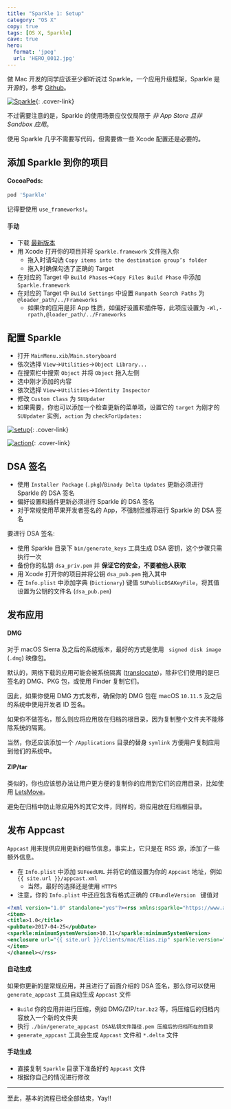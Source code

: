 ```yaml
---
title: "Sparkle 1: Setup"
category: "OS X"
copy: true
tags: [OS X, Sparkle]
cave: true
hero:
  format: 'jpeg'
  url: 'HERO_0012.jpg'
---
```

做 Mac 开发的同学应该至少都听说过 Sparkle，一个应用升级框架，Sparkle 是开源的，参考 [Github](https://github.com/sparkle-project/Sparkle)。

[![Sparkle](https://ooo.0o0.ooo/2017/04/25/58fea7d983976.png)](https://ooo.0o0.ooo/2017/04/25/58fea7d983976.png){: .cover-link}

不过需要注意的是，Sparkle 的使用场景应仅仅局限于 *非 App Store 且非 Sandbox 应用*。

使用 Sparkle 几乎不需要写代码，但需要做一些 Xcode 配置还是必要的。

## 添加 Sparkle 到你的项目

#### CocoaPods:

```ruby
pod 'Sparkle'
```
记得要使用 `use_frameworks!`。

#### 手动

* 下载 [最新版本](https://github.com/sparkle-project/Sparkle/releases)
* 用 Xcode 打开你的项目并将 `Sparkle.framework` 文件拖入你
  * 拖入时请勾选 `Copy items into the destination group’s folder`
  * 拖入时确保勾选了正确的 Target
* 在对应的 Target 中 `Build Phases`->`Copy Files Build Phase` 中添加 `Sparkle.framework`
* 在对应的 Target 中 `Build Settings` 中设置 `Runpath Search Paths` 为 `@loader_path/../Frameworks`
  * 如果你的应用是非 App 性质，如偏好设置和插件等，此项应设置为 `-Wl,-rpath,@loader_path/../Frameworks`

## 配置 Sparkle

* 打开 `MainMenu.xib`/`Main.storyboard`
* 依次选择 `View`->`Utilities`->`Object Library...`
* 在搜索栏中搜索 `Object` 并将 `Object` 拖入左侧
* 选中刚才添加的内容
* 依次选择 `View`->`Utilities`->`Identity Inspector`
* 修改 `Custom Class` 为 `SUUpdater`
* 如果需要，你也可以添加一个检查更新的菜单项，设置它的 `target` 为刚才的 `SUUpdater` 实例，`action` 为 `checkForUpdates:`

[![setup](https://ooo.0o0.ooo/2017/04/25/58feab0532333.jpg)](https://ooo.0o0.ooo/2017/04/25/58feab0532333.jpg){: .cover-link}

[![action](https://ooo.0o0.ooo/2017/04/25/58feac1bc58d8.jpg)](https://ooo.0o0.ooo/2017/04/25/58feac1bc58d8.jpg){: .cover-link}

## DSA 签名

* 使用 `Installer Package` (`.pkg`)/`Binady Delta Updates` 更新必须进行 Sparkle 的 DSA 签名
* 偏好设置和插件更新必须进行 Sparkle 的 DSA 签名
* 对于常规使用苹果开发者签名的 App，不强制但推荐进行 Sparkle 的 DSA 签名

要进行 DSA 签名:

* 使用 Sparkle 目录下 `bin/generate_keys` 工具生成 DSA 密钥，这个步骤只需执行一次
* 备份你的私钥 `dsa_priv.pem` 并 **保证它的安全，不要被他人获取**
* 用 Xcode 打开你的项目并将公钥 `dsa_pub.pem` 拖入其中
* 在 `Info.plist` 中添加字典 (`Dictionary`) 键值 `SUPublicDSAKeyFile`，将其值设置为公钥的文件名 (`dsa_pub.pem`)

## 发布应用

#### DMG

对于 macOS Sierra 及之后的系统版本，最好的方式是使用 ` signed disk image` (`.dmg`) 映像包。

默认的，网络下载的应用可能会被系统隔离 ([translocate](https://lapcatsoftware.com/articles/app-translocation.html))，除非它们使用的是已签名的 DMG、PKG 包，或使用 Finder 复制它们。

因此，如果你使用 DMG 方式发布，确保你的 DMG 包在 macOS `10.11.5` 及之后的系统中使用开发者 ID 签名。

如果你不做签名，那么则应将应用放在归档的根目录，因为复制整个文件夹不能移除系统的隔离。

当然，你还应该添加一个 `/Applications` 目录的替身 `symlink` 方便用户复制应用到他们的系统中。

#### ZIP/tar

类似的，你也应该想办法让用户更方便的复制你的应用到它们的应用目录，比如使用 [LetsMove](https://github.com/potionfactory/LetsMove/)。

避免在归档中防止除应用外的其它文件，同样的，将应用放在归档根目录。

## 发布 Appcast

`Appcast` 用来提供应用更新的细节信息，事实上，它只是在 RSS 源，添加了一些额外信息。

* 在 `Info.plist` 中添加 `SUFeedURL` 并将它的值设置为你的 `Appcast` 地址，例如 `{{ site.url }}/appcast.xml`
  * 当然，最好的选择还是使用 `HTTPS`
* 注意，你的 `Info.plist` 中还应包含有格式正确的 `CFBundleVersion ` 键值对

```xml
<?xml version="1.0" standalone="yes"?><rss xmlns:sparkle="https://www.andymatuschak.org/xml-namespaces/sparkle" version="2.0"><channel><title>Elias</title>
<item>
<title>1.0</title>
<pubDate>2017-04-25</pubDate>
<sparkle:minimumSystemVersion>10.11</sparkle:minimumSystemVersion>
<enclosure url="{{ site.url }}/clients/mac/Elias.zip" sparkle:version="21" sparkle:shortVersionString="1.0" length="4312551" type="application/octet-stream" sparkle:dsaSignature="MC0CFxxxxxxxxxxxxxx4Ag4X8n+ogIxxxxxxxxxxxxxxxR4SKM="/>
</item>
</channel></rss>
```

#### 自动生成

如果你更新的是常规应用，并且进行了前面介绍的 DSA 签名，那么你可以使用 `generate_appcast` 工具自动生成 `Appcast` 文件

* `Build` 你的应用并进行压缩，例如 DMG/ZIP/`tar.bz2` 等，将压缩后的归档内容放入一个新的文件夹
* 执行 `./bin/generate_appcast DSA私钥文件路径.pem 压缩后的归档所在的目录`
* `generate_appcast` 工具会生成 `Appcast` 文件和 `*.delta` 文件

#### 手动生成

* 直接复制 `Sparkle` 目录下准备好的 `Appcast` 文件
* 根据你自己的情况进行修改

***

至此，基本的流程已经全部结束，Yay!!

